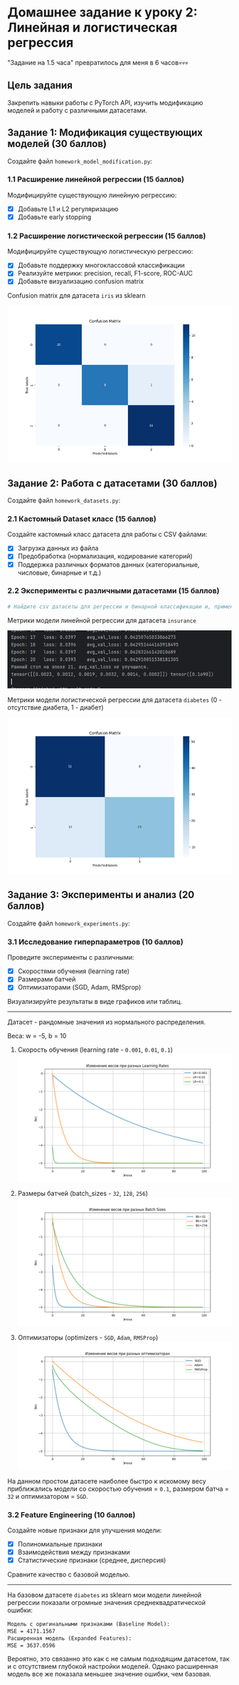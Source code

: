 # Домашнее задание к уроку 2: Линейная и логистическая регрессия

"Задание на 1.5 часа" превратилось для меня в 6 часов💀💀💀

## Цель задания
Закрепить навыки работы с PyTorch API, изучить модификацию моделей и работу с различными датасетами.

## Задание 1: Модификация существующих моделей (30 баллов)

Создайте файл `homework_model_modification.py`:

### 1.1 Расширение линейной регрессии (15 баллов)
Модифицируйте существующую линейную регрессию:
- [x] Добавьте L1 и L2 регуляризацию
- [x] Добавьте early stopping

### 1.2 Расширение логистической регрессии (15 баллов)
Модифицируйте существующую логистическую регрессию:
- [x] Добавьте поддержку многоклассовой классификации
- [x] Реализуйте метрики: precision, recall, F1-score, ROC-AUC
- [x] Добавьте визуализацию confusion matrix

Confusion matrix для датасета ```iris``` из sklearn

![1.2iris.png](plots%2F1.2iris.png)

## Задание 2: Работа с датасетами (30 баллов)

Создайте файл `homework_datasets.py`:

### 2.1 Кастомный Dataset класс (15 баллов)
Создайте кастомный класс датасета для работы с CSV файлами:
- [x] Загрузка данных из файла
- [x] Предобработка (нормализация, кодирование категорий)
- [x] Поддержка различных форматов данных (категориальные, числовые, бинарные и т.д.)

### 2.2 Эксперименты с различными датасетами (15 баллов)
```python
# Найдите csv датасеты для регрессии и бинарной классификации и, применяя наработки из предыдущей части задания, обучите линейную и логистическую регрессию
```

Метрики модели линейной регрессии для датасета ```insurance```

![2.2insurance.png](plots%2F2.2insurance.png)

Метрики модели логистической регрессии для датасета ```diabetes```
(0 - отсутствие диабета, 1 - диабет)

![2.2diabetes.png](plots%2F2.2diabetes.png)

## Задание 3: Эксперименты и анализ (20 баллов)

Создайте файл `homework_experiments.py`:

### 3.1 Исследование гиперпараметров (10 баллов)

Проведите эксперименты с различными:
- [x] Скоростями обучения (learning rate)
- [x] Размерами батчей
- [x] Оптимизаторами (SGD, Adam, RMSprop)

Визуализируйте результаты в виде графиков или таблиц.

____

Датасет - рандомные значения из нормального распределения.

Веса: w = -5, b = 10 

1. Скорость обучения (learning rate - `0.001`, `0.01`, `0.1`)
![3.1experiments_lr.png](plots%2F3.1experiments_lr.png)

2. Размеры батчей (batch_sizes - `32`, `128`, `256`)
![3.1experiments_batch.png](plots%2F3.1experiments_batch.png)

3. Оптимизаторы (optimizers - `SGD`, `Adam`, `RMSProp`)
![3.1experiments_optimizer.png](plots%2F3.1experiments_optimizer.png)

На данном простом датасете наиболее быстро к искомому весу приближались модели со скоростью обучения = `0.1`, размером батча = `32` и оптимизатором = `SGD`. 

### 3.2 Feature Engineering (10 баллов)

Создайте новые признаки для улучшения модели:
- [x] Полиномиальные признаки
- [x] Взаимодействия между признаками
- [x] Статистические признаки (среднее, дисперсия)

Сравните качество с базовой моделью.

----

На базовом датасете `diabetes` из sklearn мои модели линейной регрессии показали огромные значения среднеквадратической ошибки:

```commandline
Модель с оригинальными признаками (Baseline Model):
MSE = 4171.1567
Расширенная модель (Expanded Features):
MSE = 3637.0596
```

Вероятно, это связанно это как с не самым подходящим датасетом, так и с отсутствием глубокой настройки моделей. Однако расширенная модель все же показала меньшее значение ошибки, чем базовая.